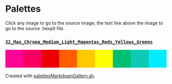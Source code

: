 # Palettes

Click any image to go to the source image; the text line above the image to go to the source .hexplt file.

### [`32_Max_Chroma_Medium_Light_Magentas_Reds_Yellows_Greens`](32_Max_Chroma_Medium_Light_Magentas_Reds_Yellows_Greens.hexplt)

[ ![32_Max_Chroma_Medium_Light_Magentas_Reds_Yellows_Greens.png](32_Max_Chroma_Medium_Light_Magentas_Reds_Yellows_Greens.png) ](32_Max_Chroma_Medium_Light_Magentas_Reds_Yellows_Greens.png)

Created with [palettesMarkdownGallery.sh](https://github.com/earthbound19/_ebDev/blob/master/scripts/imgAndVideo/palettesMarkdownGallery.sh).